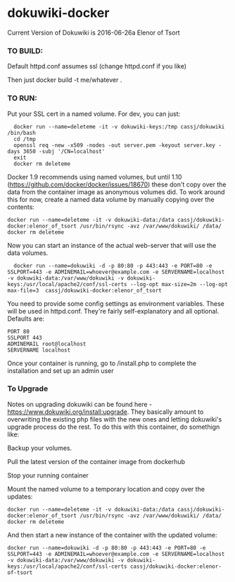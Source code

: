 # dokuwiki-docker

Current Version of Dokuwiki is 2016-06-26a Elenor of Tsort


### TO BUILD:

Default httpd.conf assumes ssl (change httpd.conf if you like)

Then just docker build -t me/whatever .


### TO RUN:

Put your SSL cert in a named volume. For dev, you can just:

```
  docker run --name=deleteme -it -v dokuwiki-keys:/tmp cassj/dokuwiki /bin/bash
  cd /tmp
  openssl req -new -x509 -nodes -out server.pem -keyout server.key -days 3650 -subj '/CN=localhost'
  exit
  docker rm deleteme
``` 
Docker 1.9 recommends using named volumes, but until 1.10 (https://github.com/docker/docker/issues/18670) these don't copy over the data from the container image as anonymous volumes did. To work around this for now, create a named data volume by manually copying over the contents:

```
docker run --name=deleteme -it -v dokuwiki-data:/data cassj/dokuwiki-docker:elenor_of_tsort /usr/bin/rsync -avz /var/www/dokuwiki/ /data/ 
docker rm deleteme
```

Now you can start an instance of the actual web-server that will use the data volumes. 

```
  docker run --name=dokuwiki -d -p 80:80 -p 443:443 -e PORT=80 -e SSLPORT=443 -e ADMINEMAIL=whoever@example.com -e SERVERNAME=localhost -v dokuwiki-data:/var/www/dokuwiki -v dokuwiki-keys:/usr/local/apache2/conf/ssl-certs --log-opt max-size=2m --log-opt max-file=3  cassj/dokuwiki-docker:elenor_of_tsort
```

You need to provide some config settings as environment variables. These will be used in httpd.conf.
They're fairly self-explanatory and all optional. Defaults are:

```
PORT 80
SSLPORT 443
ADMINEMAIL root@localhost
SERVERNAME localhost
```

Once your container is running, go to <host>/install.php to complete the installation and set up an admin user 


### To Upgrade

Notes on upgrading dokuwiki can be found here - https://www.dokuwiki.org/install:upgrade. They basically amount to overwriting the existing php files with the new ones and letting dokuwiki's upgrade process do the rest. To do this with this container, do somethign like: 

Backup your volumes. 

Pull the latest version of the container image from dockerhub

Stop your running container

Mount the named volume to a temporary location and copy over the updates: 

```
docker run --name=deleteme -it -v dokuwiki-data:/data cassj/dokuwiki-docker:elenor_of_tsort /usr/bin/rsync -avz /var/www/dokuwiki/ /data/
docker rm deleteme
``` 

And then start a new instance of the container with the updated volume:

```
docker run --name=dokuwiki -d -p 80:80 -p 443:443 -e PORT=80 -e SSLPORT=443 -e ADMINEMAIL=whoever@example.com -e SERVERNAME=localhost -v dokuwiki-data:/var/www/dokuwiki -v dokuwiki-keys:/usr/local/apache2/conf/ssl-certs cassj/dokuwiki-docker:elenor-of-tsort
```







